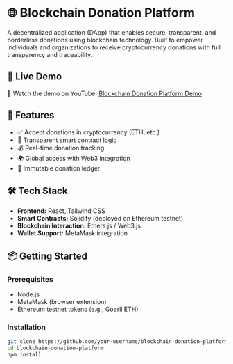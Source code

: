 # 🌐 Blockchain Donation Platform

A decentralized application (DApp) that enables secure, transparent, and borderless donations using blockchain technology. Built to empower individuals and organizations to receive cryptocurrency donations with full transparency and traceability.

## 🔗 Live Demo

🎥 Watch the demo on YouTube: [Blockchain Donation Platform Demo](https://www.youtube.com/watch?v=1NHv2l8uNFg)

## 🚀 Features

- ✅ Accept donations in cryptocurrency (ETH, etc.)
- 🔐 Transparent smart contract logic
- 💰 Real-time donation tracking
- 🌍 Global access with Web3 integration
- 📜 Immutable donation ledger

## 🛠️ Tech Stack

- **Frontend:** React, Tailwind CSS
- **Smart Contracts:** Solidity (deployed on Ethereum testnet)
- **Blockchain Interaction:** Ethers.js / Web3.js
- **Wallet Support:** MetaMask integration

## 📦 Getting Started

### Prerequisites

- Node.js
- MetaMask (browser extension)
- Ethereum testnet tokens (e.g., Goerli ETH)

### Installation

```bash
git clone https://github.com/your-username/blockchain-donation-platform.git
cd blockchain-donation-platform
npm install
